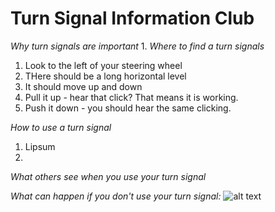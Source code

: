 # Turn Signal Information Club

*Why turn signals are important*
1.
*Where to find a turn signals*
1. Look to the left of your steering wheel
2. THere should be a long horizontal level
3. It should move up and down
  1. Pull it up - hear that click? That means it is working.
  2. Push it down - you should hear the same clicking.

*How to use a turn signal*
1. Lipsum  
2.

*What others see when you use your turn signal*

*What can happen if you don't use your turn signal:*
![alt text](http://thejmhlawfirm.com/wp-content/uploads/2015/07/car-wreck-one.jpg)
